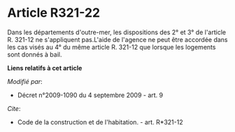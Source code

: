 # Article R321-22

Dans les départements d'outre-mer, les dispositions des 2° et 3° de l'article R. 321-12 ne s'appliquent pas.L'aide de
l'agence ne peut être accordée dans les cas visés au 4° du même article R. 321-12 que lorsque les logements sont donnés à
bail.

**Liens relatifs à cet article**

_Modifié par_:

  - Décret n°2009-1090 du 4 septembre 2009 - art. 9

_Cite_:

  - Code de la construction et de l'habitation. - art. R*321-12
